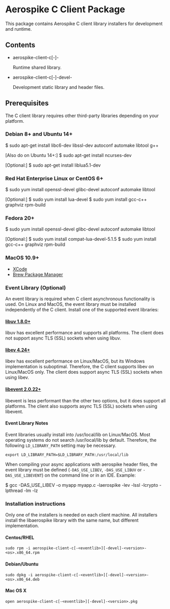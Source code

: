 # Aerospike C Client Package

This package contains Aerospike C client library installers for development
and runtime.

## Contents

* aerospike-client-c[-<eventlib>]-<version>

  Runtime shared library.

* aerospike-client-c[-<eventlib>]-devel-<version>

  Development static library and header files.
      
## Prerequisites

The C client library requires other third-party libraries depending on your platform.

### Debian 8+ and Ubuntu 14+

  $ sudo apt-get install libc6-dev libssl-dev autoconf automake libtool g++

  [Also do on Ubuntu 14+:]
  $ sudo apt-get install ncurses-dev

  [Optional:]
  $ sudo apt-get install liblua5.1-dev

### Red Hat Enterprise Linux or CentOS 6+

  $ sudo yum install openssl-devel glibc-devel autoconf automake libtool

  [Optional:]
  $ sudo yum install lua-devel
  $ sudo yum install gcc-c++ graphviz rpm-build 

### Fedora 20+

  $ sudo yum install openssl-devel glibc-devel autoconf automake libtool

  [Optional:]
  $ sudo yum install compat-lua-devel-5.1.5
  $ sudo yum install gcc-c++ graphviz rpm-build 

### MacOS 10.9+

* [XCode](https://itunes.apple.com/us/app/xcode/id497799835)
* [Brew Package Manager](http://brew.sh)

### Event Library (Optional)

An event library is required when C client asynchronous functionality is used.
On Linux and MacOS, the event library must be installed independently of the C client.
Install one of the supported event libraries:

#### [libuv 1.8.0+](http://docs.libuv.org) 

libuv has excellent performance and supports all platforms.  The client does not
support async TLS (SSL) sockets when using libuv.

#### [libev 4.24+](http://dist.schmorp.de/libev)

libev has excellent performance on Linux/MacOS, but its Windows implementation
is suboptimal.  Therefore, the C client supports libev on Linux/MacOS only.
The client does support async TLS (SSL) sockets when using libev.

#### [libevent 2.0.22+](http://libevent.org)

libevent is less performant than the other two options, but it does support all
platforms.  The client also supports async TLS (SSL) sockets when using libevent.

#### Event Library Notes

Event libraries usually install into /usr/local/lib on Linux/MacOS.  Most
operating systems do not search /usr/local/lib by default.  Therefore, the
following `LD_LIBRARY_PATH` setting may be necessary.

    export LD_LIBRARY_PATH=$LD_LIBRARY_PATH:/usr/local/lib

When compiling your async applications with aerospike header files, the event library
must be defined (`-DAS_USE_LIBEV`, `-DAS_USE_LIBUV` or `-DAS_USE_LIBEVENT`) on the
command line or in an IDE.  Example:

  $ gcc -DAS_USE_LIBEV -o myapp myapp.c -laerospike -lev -lssl -lcrypto -lpthread -lm -lz

### Installation instructions

Only one of the installers is needed on each client machine.  All installers install the libaerospike library with the same name, but different implementation.

#### Centos/RHEL
    sudo rpm -i aerospike-client-c[-<eventlib>][-devel]-<version>-<os>.x86_64.rpm
  
#### Debian/Ubuntu
    sudo dpkg -i aerospike-client-c[-<eventlib>][-devel]-<version>-<os>.x86_64.deb

#### Mac OS X
    open aerospike-client-c[-<eventlib>][-devel]-<version>.pkg
